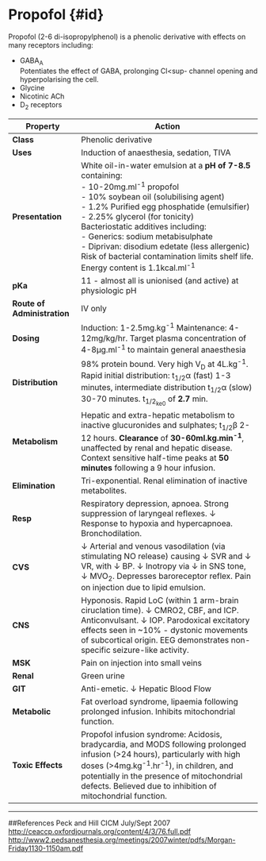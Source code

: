 # Propofol {#id}

Propofol (2-6 di-isopropylphenol) is a phenolic derivative with effects on many receptors including:
* GABA<sub>A</sub>  
Potentiates the effect of GABA, prolonging Cl<sup-</sup> channel opening and hyperpolarising the cell.
* Glycine
* Nicotinic ACh
* D<sub>2</sub> receptors


|Property|Action|
|--|--|
|**Class**|Phenolic derivative|
|**Uses**|Induction of anaesthesia, sedation, TIVA|
|**Presentation**| White oil-in-water emulsion at a **pH of 7-8.5** containing:<br>- 10-20mg.ml<sup>-1</sup> propofol<br>- 10% soybean oil (solubilising agent)<br>- 1.2% Purified egg phosphatide (emulsifier) <br>- 2.25% glycerol (for tonicity)<br>Bacteriostatic additives including:<br>- Generics: sodium metabisulphate<br>- Diprivan: disodium edetate (less allergenic)<br>  Risk of bacterial contamination limits shelf life.<br> Energy content is 1.1kcal.ml<sup>-1</sup>|
|**pKa**| 11 - almost all is unionised (and active) at physiologic pH|
|**Route of Administration**|IV only|
|**Dosing**|Induction: 1-2.5mg.kg<sup>-1</sup> Maintenance: 4-12mg/kg/hr. Target plasma concentration of 4-8μg.ml<sup>-1</sup> to maintain general anaesthesia|
|**Distribution**|98% protein bound. Very high V<sub>D</sub> at 4L.kg<sup>-1</sup>. Rapid initial distribution: t<sub>1/2</sub>α (fast) 1-3 minutes, intermediate distribution t<sub>1/2</sub>α (slow) 30-70 minutes. t<sub>1/2<sub>ke0</sub></sub> of **2.7** min.|
|**Metabolism**| Hepatic and extra-hepatic metabolism to inactive glucuronides and sulphates; t<sub>1/2</sub>β 2-12 hours. **Clearance** of <strong>30-60ml.kg.min<sup>-1</sup></strong>, unaffected by renal and hepatic disease. Context sensitive half-time peaks at **50 minutes** following a 9 hour infusion.|
|**Elimination**|Tri-exponential. Renal elimination of inactive metabolites.|
|**Resp**|Respiratory depression, apnoea. Strong suppression of laryngeal reflexes. ↓ Response to hypoxia and hypercapnoea. Bronchodilation.
|**CVS**|↓ Arterial and venous vasodilation (via stimulating NO release) causing ↓ SVR and ↓ VR, with ↓ BP. ↓ Inotropy via ↓ in SNS tone, ↓ MVO<sub>2</sub>. Depresses baroreceptor reflex. Pain on injection due to lipid emulsion.|
|**CNS**|Hyponosis. Rapid LoC (within 1 arm-brain ciruclation time). ↓ CMRO2, CBF, and ICP. Anticonvulsant. ↓ IOP. Parodoxical excitatory effects seen in ~10% - dystonic movements of subcortical origin. EEG demonstrates non-specific seizure-like activity.|
|**MSK**|Pain on injection into small veins|
|**Renal**|Green urine|
|**GIT**|Anti-emetic. ↓ Hepatic Blood Flow|
|**Metabolic**|Fat overload syndrome, lipaemia following prolonged infusion. Inhibits mitochondrial function.|
|**Toxic Effects**|Propofol infusion syndrome: Acidosis, bradycardia, and MODS following prolonged infusion (>24 hours), particularly with high doses (>4mg.kg<sup>-1</sup>.hr<sup>-1</sup>), in children, and potentially in the presence of mitochondrial defects. Believed due to inhibition of mitochondrial function.|


---
##References
Peck and Hill
CICM July/Sept 2007
http://ceaccp.oxfordjournals.org/content/4/3/76.full.pdf
http://www2.pedsanesthesia.org/meetings/2007winter/pdfs/Morgan-Friday1130-1150am.pdf